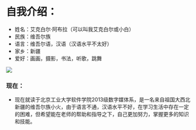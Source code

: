# 自我介绍：
* 姓名：艾克白尔·阿布拉（可以叫我艾克白尔或小白）
* 民族：维吾尔族
* 语言：维吾尔语，汉语（汉语水平不太好）
* 家乡：新疆
* 爱好：画画，摄影，书法，听歌，跳舞
 

![](http://image.baidu.com/search/detail?ct=503316480&z=0&ipn=d&word=xinjiang&step_word=&pn=5&spn=0&di=38419962350&pi=&rn=1&tn=baiduimagedetail&is=&istype=2&ie=utf-8&oe=utf-8&in=&cl=2&lm=-1&st=-1&cs=1715221134%2C1127907802&os=2406813734%2C3521986098&simid=3121949823%2C4031421477&adpicid=0&ln=1942&fr=&fmq=1456884525948_R&ic=0&s=undefined&se=&sme=&tab=0&width=&height=&face=undefined&ist=&jit=&cg=&bdtype=0&objurl=http%3A%2F%2Fpic1.nipic.com%2F2008-11-19%2F2008111904038222_2.jpg&fromurl=ippr_z2C%24qAzdH3FAzdH3Fooo_z%26e3Bgtrtv_z%26e3Bv54AzdH3Ffi5oAzdH3F8AzdH3FmdAzdH3Fjbk8l9mwmvnnnnk0_z%26e3Bip4s&gsm=0)

### 现在：
*   现在就读于北京工业大学软件学院2013级数字媒体系，是一名来自祖国大西北新疆的维吾尔族小火，由于语言不通，汉语水平不好，在学习生活中存在一定的困难，但希望能在老师的帮助和指导之下，自己更加努力，掌握更多的知识和技能。
